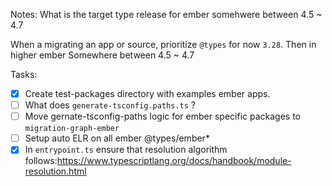 Notes:
What is the target type release for ember somehwere between 4.5 ~ 4.7

When a migrating an app or source, prioritize `@types` for now `3.28`. Then in
higher ember Somewhere between 4.5 ~ 4.7

Tasks:

- [x] Create test-packages directory with examples ember apps.
- [ ] What does `generate-tsconfig.paths.ts` ?
- [ ] Move gernate-tsconfig-paths logic for ember specific packages to `migration-graph-ember`
- [ ] Setup auto ELR on all ember @types/ember\*
- [x] In `entrypoint.ts` ensure that resolution algorithm follows:https://www.typescriptlang.org/docs/handbook/module-resolution.html
